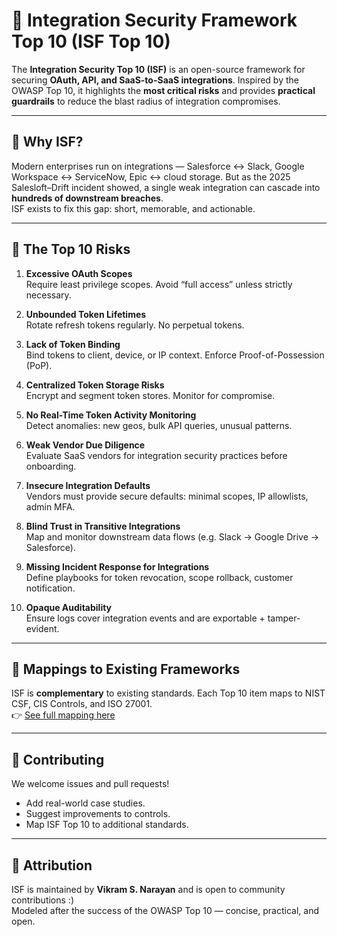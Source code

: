 # 🔐 Integration Security Framework Top 10 (ISF Top 10)

The **Integration Security Top 10 (ISF)** is an open-source framework for securing **OAuth, API, and SaaS-to-SaaS integrations**. Inspired by the OWASP Top 10, it highlights the **most critical risks** and provides **practical guardrails** to reduce the blast radius of integration compromises.

---

## 🎯 Why ISF?
Modern enterprises run on integrations — Salesforce ↔ Slack, Google Workspace ↔ ServiceNow, Epic ↔ cloud storage. But as the 2025 Salesloft–Drift incident showed, a single weak integration can cascade into **hundreds of downstream breaches**.  
ISF exists to fix this gap: short, memorable, and actionable.

---

## 📜 The Top 10 Risks

1. **Excessive OAuth Scopes**  
   Require least privilege scopes. Avoid “full access” unless strictly necessary.

2. **Unbounded Token Lifetimes**  
   Rotate refresh tokens regularly. No perpetual tokens.

3. **Lack of Token Binding**  
   Bind tokens to client, device, or IP context. Enforce Proof-of-Possession (PoP).

4. **Centralized Token Storage Risks**  
   Encrypt and segment token stores. Monitor for compromise.

5. **No Real-Time Token Activity Monitoring**  
   Detect anomalies: new geos, bulk API queries, unusual patterns.

6. **Weak Vendor Due Diligence**  
   Evaluate SaaS vendors for integration security practices before onboarding.

7. **Insecure Integration Defaults**  
   Vendors must provide secure defaults: minimal scopes, IP allowlists, admin MFA.

8. **Blind Trust in Transitive Integrations**  
   Map and monitor downstream data flows (e.g. Slack → Google Drive → Salesforce).

9. **Missing Incident Response for Integrations**  
   Define playbooks for token revocation, scope rollback, customer notification.

10. **Opaque Auditability**  
    Ensure logs cover integration events and are exportable + tamper-evident.

---

## 🔗 Mappings to Existing Frameworks
ISF is **complementary** to existing standards. Each Top 10 item maps to NIST CSF, CIS Controls, and ISO 27001.  
👉 [See full mapping here](docs/ISF-Mappings.md)

---

## 🤝 Contributing
We welcome issues and pull requests!  
- Add real-world case studies.  
- Suggest improvements to controls.  
- Map ISF Top 10 to additional standards.  

---

## 📢 Attribution
ISF is maintained by **Vikram S. Narayan** and is open to community contributions :)  
Modeled after the success of the OWASP Top 10 — concise, practical, and open.

